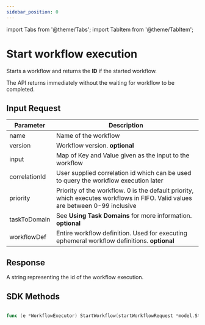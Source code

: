 ```yaml
---
sidebar_position: 0
---
```


import Tabs from '@theme/Tabs';
import TabItem from '@theme/TabItem';

# Start workflow execution
Starts a workflow and returns the **ID** if the started workflow.

The API returns immediately without the waiting for workflow to be completed.
## Input Request

| Parameter     | Description                                                                                                                      |
| ------------- | -------------------------------------------------------------------------------------------------------------------------------- |
| name          | Name of the workflow                                                                                                             |
| version       | Workflow version. **optional**                                                                                                   |
| input         | Map of Key and Value given as the input to the workflow                                                                          |
| correlationId | User supplied correlation id which can be used to query the workflow execution later                                             |
| priority      | Priority of the workflow.  0 is the default priority, which executes workflows in FIFO.  Valid values are between 0-99 inclusive |
| taskToDomain  | See **Using Task Domains** for more information. **optional**                                                                    |
| workflowDef   | Entire workflow definition.  Used for executing ephemeral workflow definitions.  **optional**                                    |

## Response
A string representing the id of the workflow execution.

## SDK Methods

<Tabs>
<TabItem value="Java" label="Java">

```java

```

</TabItem>
<TabItem value="Golang" label="Golang">

```go
func (e *WorkflowExecutor) StartWorkflow(startWorkflowRequest *model.StartWorkflowRequest) (workflowId string, err error)
```

</TabItem>
<TabItem value="Python" label="Python">

```python

```

</TabItem>
<TabItem value="CSharp" label="CSharp">

```csharp

```

</TabItem>
<TabItem value="Javascript" label="Javascript">

```javascript

```

</TabItem>
<TabItem value="Clojure" label="Clojure">

```clojure

```

</TabItem>
</Tabs>
